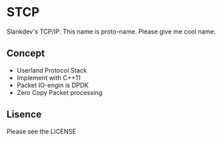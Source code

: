 # STCP
Slankdev's TCP/IP. This name is proto-name. Please give me cool name.

## Concept

 - Userland Protocol Stack
 - Implement with C++11
 - Packet IO-engin is DPDK
 - Zero Copy Packet processing



## Lisence

Please see the LICENSE
